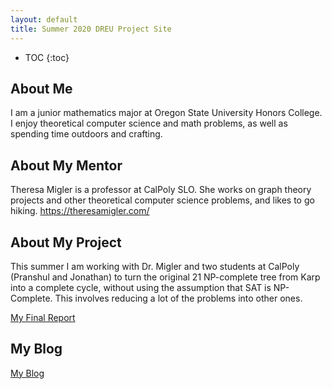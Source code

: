 ```yaml
---
layout: default
title: Summer 2020 DREU Project Site
---
```


* TOC
{:toc}

## About Me
I am a junior mathematics major at Oregon State University Honors College. I enjoy theoretical computer science and math problems, as well as spending time outdoors and crafting.

## About My Mentor

Theresa Migler is a professor at CalPoly SLO. She works on graph theory projects and other theoretical computer science problems, and likes to go hiking. https://theresamigler.com/

## About My Project

This summer I am working with Dr. Migler and two students at CalPoly (Pranshul and Jonathan) to turn the original 21 NP-complete tree from Karp into a complete cycle, without using the assumption that SAT is NP-Complete. This involves reducing a lot of the problems into other ones.

[My Final Report](files/finalreport.pdf)

## My Blog

[My Blog](blog.html)
